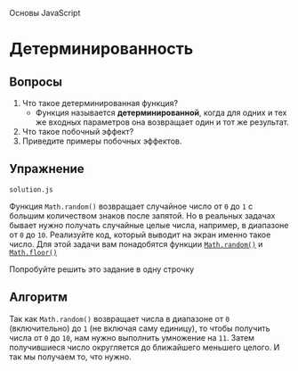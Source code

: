 Основы JavaScript

# Детерминированность

## Вопросы

1. Что такое детерминированная функция?
   - Функция называется **детерминированной**, когда для одних и тех же входных параметров она возвращает один и тот же результат.
2. Что такое побочный эффект?
3. Приведите примеры побочных эффектов.

## Упражнение

`solution.js`

Функция `Math.random()` возвращает случайное число от `0` до `1` с большим количеством знаков после запятой. Но в реальных задачах бывает нужно получать случайные целые числа, например, в диапазоне от `0` до `10`. Реализуйте код, который выводит на экран именно такое число. Для этой задачи вам понадобятся функции [`Math.random()`](https://developer.mozilla.org/ru/docs/Web/JavaScript/Reference/Global_Objects/Math/random) и [`Math.floor()`](https://developer.mozilla.org/ru/docs/Web/JavaScript/Reference/Global_Objects/Math/floor)

Попробуйте решить это задание в одну строчку

## Алгоритм

Так как `Math.random()` возвращает числа в диапазоне от `0` (включительно) до `1` (не включая саму единицу), то чтобы получить числа от `0` до `10`, нам нужно выполнить умножение на `11`. Затем получившиеся число округляется до ближайшего меньшего целого. И так мы получаем то, что нужно.
